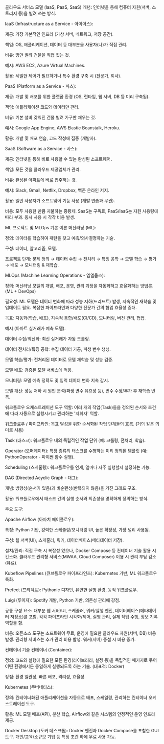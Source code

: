 클라우드 서비스 모델 (IaaS, PaaS, SaaS)
개념: 인터넷을 통해 컴퓨터 자원(서버, 스토리지 등)을 빌려 쓰는 방식.

IaaS (Infrastructure as a Service - 아이아스):

제공: 가장 기본적인 인프라 (가상 서버, 네트워크, 저장 공간).

책임: OS, 애플리케이션, 데이터 등 대부분을 사용자(나)가 직접 관리.

비유: 땅만 빌려 건물을 직접 짓는 것.

예시: AWS EC2, Azure Virtual Machines.

활용: 세밀한 제어가 필요하거나 특수 환경 구축 시 (전문가, 회사).

PaaS (Platform as a Service - 파스):

제공: 개발 및 배포를 위한 플랫폼 환경 (OS, 런타임, 웹 서버, DB 등 미리 구축됨).

책임: 애플리케이션 코드와 데이터만 관리.

비유: 기본 설비 갖춰진 건물 빌려 가구만 채우는 것.

예시: Google App Engine, AWS Elastic Beanstalk, Heroku.

활용: 개발 및 배포 연습, 코드 작성에 집중 (개발자).

SaaS (Software as a Service - 사스):

제공: 인터넷을 통해 바로 사용할 수 있는 완성된 소프트웨어.

책임: 모든 것을 클라우드 제공업체가 관리.

비유: 완성된 아파트에 바로 입주하는 것.

예시: Slack, Gmail, Netflix, Dropbox, 백준 온라인 저지.

활용: 일반 사용자가 소프트웨어 기능 사용 (개발 연습과 무관).

비용: 모두 사용한 만큼 지불하는 종량제. SaaS는 구독료, PaaS/IaaS는 자원 사용량에 따라 부과. 동시 사용 시 각각 비용 발생.

ML 프로젝트 및 MLOps 기본 이론
머신러닝 (ML):

정의: 데이터를 학습하여 패턴을 찾고 예측/의사결정하는 기술.

구성: 데이터, 알고리즘, 모델.

프로젝트 단계: 문제 정의 → 데이터 수집 → 전처리 → 특징 공학 → 모델 학습 → 평가 → 배포 → 모니터링 & 재학습.

MLOps (Machine Learning Operations - 엠엘옵스):

정의: 머신러닝 모델의 개발, 배포, 운영, 관리 과정을 자동화하고 효율화하는 방법론. (ML + DevOps)

필요성: ML 모델은 데이터 변화에 따라 성능 저하(드리프트) 발생, 지속적인 재학습 및 업데이트 필요. 복잡한 파이프라인과 다양한 전문가 간의 협업 효율성 증대.

목표: 자동화(학습, 배포), 지속적 통합/배포(CI/CD), 모니터링, 버전 관리, 협업.

예시 (아파트 실거래가 예측 모델):

데이터 수집/최신화: 최신 실거래가 자동 크롤링.

데이터 전처리/특징 공학: 수집 데이터 가공, 파생 변수 생성.

모델 학습/평가: 전처리된 데이터로 모델 재학습 및 성능 검증.

모델 배포: 검증된 모델 서비스에 적용.

모니터링: 모델 예측 정확도 및 입력 데이터 변화 지속 감시.

모델 개선: 성능 저하 시 원인 분석(파생 변수 유효성 등), 변수 수정/추가 후 재학습 반복.

워크플로우 오케스트레이션 도구
역할: 여러 개의 작업(Task)들을 정의된 순서와 조건에 따라 자동으로 실행시키고 관리하는 '지휘자' 역할.

워크플로우 / 파이프라인: 목표 달성을 위한 순서화된 작업 단계들의 흐름. (거의 같은 의미로 사용)

Task (태스크): 워크플로우 내의 독립적인 작업 단위 (예: 크롤링, 전처리, 학습).

Operator (오퍼레이터): 특정 종류의 태스크를 수행하는 미리 정의된 템플릿 (예: PythonOperator - 파이썬 함수 실행).

Scheduling (스케줄링): 워크플로우를 언제, 얼마나 자주 실행할지 설정하는 기능.

DAG (Directed Acyclic Graph - 대그):

개념: 방향성(순서가 있음)과 비순환성(반복되지 않음)을 가진 그래프 구조.

활용: 워크플로우에서 태스크 간의 실행 순서와 의존성을 명확하게 정의하는 방식.

주요 도구:

Apache Airflow (아파치 에어플로우):

특징: Python 기반, 강력한 스케줄링/모니터링 UI, 높은 확장성, 가장 널리 사용됨.

구성: 웹 서버(UI), 스케줄러, 워커, 데이터베이스(메타데이터 저장).

설치/관리: 직접 구축 시 복잡성 있으나, Docker Compose 등 컨테이너 기술 활용 시 간소화. 클라우드 관리형 서비스(MWAA, Cloud Composer) 이용 시 관리 부담 감소(유료).

Kubeflow Pipelines (큐브플로우 파이프라인즈): Kubernetes 기반, ML 워크플로우 특화.

Prefect (프리펙트): Pythonic 디자인, 유연한 실행 환경, 동적 워크플로우.

Luigi (루이지): Spotify 개발, Python 기반, 의존성 관리에 강점.

공통 구성 요소: 대부분 웹 서버/UI, 스케줄러, 워커/실행 엔진, 데이터베이스(메타데이터 저장소)를 포함. 각각 파이프라인 시각화/제어, 실행 관리, 실제 작업 수행, 정보 기록 역할을 함.

비용: 오픈소스 도구는 소프트웨어 무료, 운영에 필요한 클라우드 자원(서버, DB) 비용 발생. 관리형 서비스는 추가 관리 비용 발생. 워커(서버) 증설 시 비용 증가.

컨테이너 기술
컨테이너 (Container):

정의: 코드와 실행에 필요한 모든 환경(라이브러리, 설정 등)을 독립적인 패키지로 묶어 어떤 환경에서든 동일하게 실행되도록 하는 기술. (대표적: Docker)

장점: 환경 일관성, 빠른 배포, 격리성, 효율성.

Kubernetes (쿠버네티스):

정의: 컨테이너화된 애플리케이션을 자동으로 배포, 스케일링, 관리하는 컨테이너 오케스트레이션 도구.

활용: ML 모델 배포(API), 분산 학습, Airflow와 같은 시스템의 안정적인 운영 인프라 제공.

Docker Desktop (도커 데스크톱): Docker 엔진과 Docker Compose를 포함한 GUI 도구. 개인/교육/소규모 기업 등 특정 조건 하에 무료 사용 가능.
